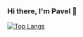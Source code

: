 ### Hi there, I'm Pavel 👋

[![Top Langs](https://github-readme-stats-git-masterrstaa-rickstaa.vercel.app/api/top-langs/?username=Pavel-Kliukin&theme=transparent)](https://github.com/anuraghazra/github-readme-stats)
